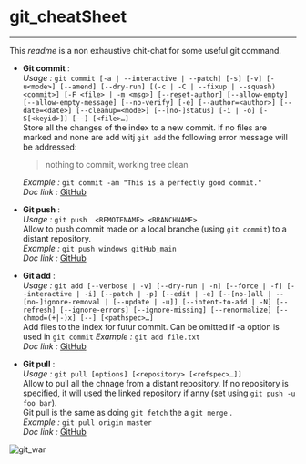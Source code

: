 # git_cheatSheet

***

This *readme* is a non exhaustive chit-chat for some useful git command.

* **Git commit** :  
    *Usage :* ```git commit [-a | --interactive | --patch] [-s] [-v] [-u<mode>] [--amend]
	   [--dry-run] [(-c | -C | --fixup | --squash) <commit>]
	   [-F <file> | -m <msg>] [--reset-author] [--allow-empty]
	   [--allow-empty-message] [--no-verify] [-e] [--author=<author>]
	   [--date=<date>] [--cleanup=<mode>] [--[no-]status]
	   [-i | -o] [-S[<keyid>]] [--] [<file>…​] ```  
    Store all the changes of the index to a new commit. If no files are marked and none are add witj ```git add``` the following error message will be addressed:  
    >nothing to commit, working tree clean  

    *Example :* ```git commit -am "This is a perfectly good commit."```  
    *Doc link :* [GitHub](https://git-scm.com/docs/git-commit)   

* **Git push** :  
    *Usage :* ```git push  <REMOTENAME> <BRANCHNAME> ```  
    Allow to push commit made on a local branche (using ```git commit```) to a distant repository.  
    *Example :* ```git push windows gitHub_main```  
    *Doc link :* [GitHub](https://git-scm.com/docs/git-push)  
	
* **Git add** :  
    *Usage :* ```git add [--verbose | -v] [--dry-run | -n] [--force | -f] [--interactive | -i] [--patch | -p]
	  [--edit | -e] [--[no-]all | --[no-]ignore-removal | [--update | -u]]
	  [--intent-to-add | -N] [--refresh] [--ignore-errors] [--ignore-missing] [--renormalize]
	  [--chmod=(+|-)x] [--] [<pathspec>…​]```  
    Add files to the index for futur commit. Can be omitted if -a option is used in ``git commit``
    *Example :* ```git add file.txt```  
    *Doc link :* [GitHub](https://git-scm.com/docs/git-add)  

* **Git pull** :  
    *Usage :* ```git pull [options] [<repository> [<refspec>…​]]```  
    Allow to pull all the chnage from a distant repository. If no repository is specified, it will used the linked repository if anny (set using ```git push -u foo bar```).  
    Git pull is the same as doing ```git fetch``` the a ```git merge``` .  
    *Example :* ```git pull origin master```  
    *Doc link :* [GitHub](https://git-scm.com/docs/git-pull)  

![git_war](https://i.pinimg.com/564x/fa/9b/ba/fa9bba627b338331730168e13b70b935.jpg)